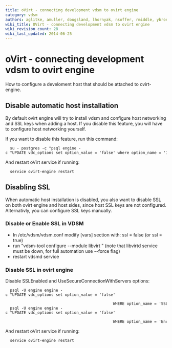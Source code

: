 ```yaml
---
title: oVirt - connecting development vdsm to ovirt engine
category: vdsm
authors: aglitke, amuller, dougsland, lhornyak, nsoffer, rmiddle, ybronhei
wiki_title: OVirt - connecting development vdsm to ovirt engine
wiki_revision_count: 28
wiki_last_updated: 2014-06-25
---
```


# oVirt - connecting development vdsm to ovirt engine

How to configure a develoment host that should be attached to ovirt-engine.

## Disable automatic host installation

By default ovirt engine will try to install vdsm and configure host networking and SSL keys when adding a host. If you disable this feature, you will have to configure host networking yourself.

If you want to disable this feature, run this command:

      su - postgres -c "psql engine -c "UPDATE vdc_options set option_value = 'false' where option_name = 'InstallVds'""

And restart oVirt service if running:

      service ovirt-engine restart

## Disabling SSL

When automatic host installation is disabled, you also want to disable SSL on both ovirt engine and host sides, since host SSL keys are not configured. Alternativly, you can configure SSL keys manually.

### Disable or Enable SSL in VDSM

*   In /etc/vdsm/vdsm.conf modify [vars] section with: ssl = false (or ssl = true)
*   run "vdsm-tool configure --module libvirt " (note that libvirtd service must be down, for full automation use --force flag)
*   restart vdsmd service

### Disable SSL in ovirt engine

Disable SSLEnabled and UseSecureConnectionWithServers options:

      psql -U engine engine -c "UPDATE vdc_options set option_value = 'false'
                                                     WHERE option_name = 'SSLEnabled';"
      psql -U engine engine -c "UPDATE vdc_options set option_value = 'false' 
                                                     WHERE option_name = 'EncryptHostCommunication';"

And restart oVirt service if running:

      service ovirt-engine restart
